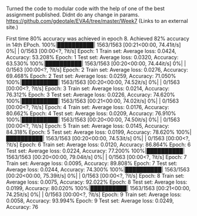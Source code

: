 Turned the code to modular code with the help of one of the best assignment published. Didnt do any change in params.
https://github.com/gdeotale/EVA4/tree/master/Week7 (Links to an external site.)


First time 80% accuracy was achieved in epoch 8. Achieved 82% accuracy in 14th EPoch.
100%|██████████| 1563/1563 [00:21<00:00, 74.41it/s]
  0%|          | 0/1563 [00:00<?, ?it/s]
Epoch: 1 Train set: Average loss: 0.0424, Accuracy: 53.208%
Epoch: 1 Test set: Average loss: 0.0320, Accuracy: 63.530%
100%|██████████| 1563/1563 [00:20<00:00, 74.44it/s]
  0%|          | 0/1563 [00:00<?, ?it/s]
Epoch: 2 Train set: Average loss: 0.0276, Accuracy: 69.468%
Epoch: 2 Test set: Average loss: 0.0259, Accuracy: 71.050%
100%|██████████| 1563/1563 [00:20<00:00, 74.52it/s]
  0%|          | 0/1563 [00:00<?, ?it/s]
Epoch: 3 Train set: Average loss: 0.0214, Accuracy: 76.312%
Epoch: 3 Test set: Average loss: 0.0226, Accuracy: 74.620%
100%|██████████| 1563/1563 [00:21<00:00, 74.02it/s]
  0%|          | 0/1563 [00:00<?, ?it/s]
Epoch: 4 Train set: Average loss: 0.0176, Accuracy: 80.662%
Epoch: 4 Test set: Average loss: 0.0209, Accuracy: 76.910%
100%|██████████| 1563/1563 [00:20<00:00, 74.50it/s]
  0%|          | 0/1563 [00:00<?, ?it/s]
Epoch: 5 Train set: Average loss: 0.0145, Accuracy: 84.318%
Epoch: 5 Test set: Average loss: 0.0199, Accuracy: 78.620%
100%|██████████| 1563/1563 [00:20<00:00, 74.53it/s]
  0%|          | 0/1563 [00:00<?, ?it/s]
Epoch: 6 Train set: Average loss: 0.0120, Accuracy: 86.864%
Epoch: 6 Test set: Average loss: 0.0224, Accuracy: 77.200%
100%|██████████| 1563/1563 [00:20<00:00, 79.04it/s]
  0%|          | 0/1563 [00:00<?, ?it/s]
Epoch: 7 Train set: Average loss: 0.0095, Accuracy: 89.808%
Epoch: 7 Test set: Average loss: 0.0244, Accuracy: 74.300%
100%|██████████| 1563/1563 [00:20<00:00, 75.39it/s]
  0%|          | 0/1563 [00:00<?, ?it/s]
Epoch: 8 Train set: Average loss: 0.0075, Accuracy: 92.022%
Epoch: 8 Test set: Average loss: 0.0199, Accuracy: 80.020%
100%|██████████| 1563/1563 [00:21<00:00, 74.25it/s]
  0%|          | 0/1563 [00:00<?, ?it/s]
Epoch: 9 Train set: Average loss: 0.0058, Accuracy: 93.994%
Epoch: 9 Test set: Average loss: 0.0249, Accuracy: 76
